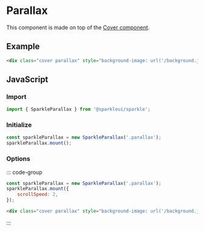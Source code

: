 <script setup>
import CoverView from '@/views/CoverView.vue';
</script>

# Parallax

This component is made on top of the [Cover component](./cover.md).

## Example

<CoverView example="parallax" />

```html
<div class="cover parallax" style="background-image: url('/background.jpg');"></div>
```

## JavaScript

### Import

```js
import { SparkleParallax } from '@sparkleui/sparkle';
```

### Initialize

```js
const sparkleParallax = new SparkleParallax('.parallax');
sparkleParallax.mount();
```

### Options

::: code-group

```js [js]
const sparkleParallax = new SparkleParallax('.parallax');
sparkleParallax.mount({
    scrollSpeed: 2,
});
```

```html [html]
<div class="cover parallax" style="background-image: url('/background.jpg');" data-parallax='{"scrollSpeed": 2}'></div>
```

:::
